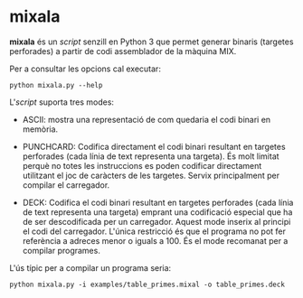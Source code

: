 # mixala

**mixala** és un *script* senzill en Python 3 que permet generar
binaris (targetes perforades) a partir de codi assemblador de la
màquina MIX.

Per a consultar les opcions cal executar:
```
python mixala.py --help
```

L'*script* suporta tres modes:

- ASCII: mostra una representació de com quedaria el codi binari en
  memòria.

- PUNCHCARD: Codifica directament el codi binari resultant en targetes
  perforades (cada línia de text representa una targeta). És molt
  limitat perquè no totes les instruccions es poden codificar
  directament utilitzant el joc de caràcters de les targetes. Servix
  principalment per compilar el carregador.

- DECK: Codifica el codi binari resultant en targetes perforades (cada
  línia de text representa una targeta) emprant una codificació
  especial que ha de ser descodificada per un carregador. Aquest mode
  inserix al principi el codi del carregador. L'única restricció és
  que el programa no pot fer referència a adreces menor o iguals a
  100. És el mode recomanat per a compilar programes.

L'ús típic per a compilar un programa seria:
```
python mixala.py -i examples/table_primes.mixal -o table_primes.deck
```
